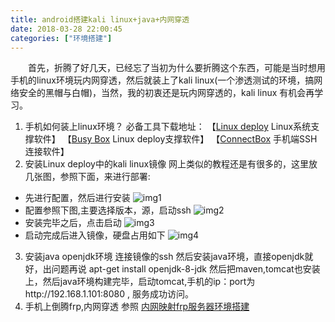 ```yaml
---
title: android搭建kali linux+java+内网穿透
date: 2018-03-28 22:00:45
categories: ["环境搭建"]
---
```

&emsp;&emsp;首先，折腾了好几天，已经忘了当初为什么要折腾这个东西，可能是当时想用手机的linux环境玩内网穿透，然后就装上了kali linux(一个渗透测试的环境，搞网络安全的黑帽与白帽)，当然，我的初衷还是玩内网穿透的，kali linux 有机会再学习。
<!--more-->
1. 手机如何装上linux环境？
必备工具下载地址：
【[Linux deploy]( https://github.com/meefik/linuxdeploy/releases) Linux系统支撑软件】
【[Busy Box]( https://github.com/meefik/busybox/releases) Linux deploy支撑软件】
【[ConnectBox]( https://github.com/connectbot/connectbot/releases) 手机端SSH连接软件】
2. 安装Linux deploy中的kali linux镜像
网上类似的教程还是有很多的，这里放几张图，参照下面，来进行部署:
  * 先进行配置，然后进行安装
  ![img1](1.png)
  * 配置参照下图,主要选择版本，源，启动ssh
  ![img2](2.jpg)
  * 安装完毕之后，点击启动
  ![img3](3.png)
  * 启动完成后进入镜像，硬盘占用如下
  ![img4](4.png)
3. 安装java openjdk环境
连接镜像的ssh
然后安装java环境，直接openjdk就好，出问题再说
apt-get install openjdk-8-jdk
然后把maven,tomcat也安装上，然后java环境构建完毕，启动tomcat,手机的ip：port为http://192.168.1.101:8080  , 服务成功访问。  
4. 手机上倒腾frp,内网穿透
  参照 [内网映射frp服务器环境搭建](/内网映射frp服务器环境搭建   )
